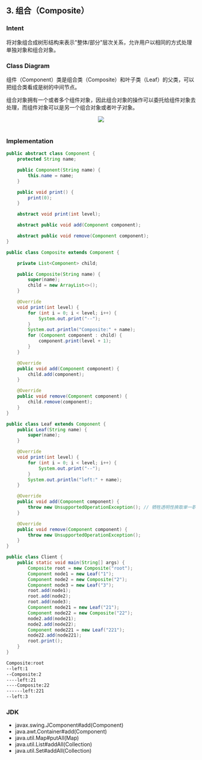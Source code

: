 ## 3. 组合（Composite）

### Intent

将对象组合成树形结构来表示"整体/部分"层次关系，允许用户以相同的方式处理单独对象和组合对象。

### Class Diagram

组件（Component）类是组合类（Composite）和叶子类（Leaf）的父类，可以把组合类看成是树的中间节点。

组合对象拥有一个或者多个组件对象，因此组合对象的操作可以委托给组件对象去处理，而组件对象可以是另一个组合对象或者叶子对象。

<div align="center"> <img src="https://cs-notes-1256109796.cos.ap-guangzhou.myqcloud.com/2b8bfd57-b4d1-4a75-bfb0-bcf1fba4014a.png"/> </div><br>

### Implementation

```java
public abstract class Component {
    protected String name;

    public Component(String name) {
        this.name = name;
    }

    public void print() {
        print(0);
    }

    abstract void print(int level);

    abstract public void add(Component component);

    abstract public void remove(Component component);
}
```

```java
public class Composite extends Component {

    private List<Component> child;

    public Composite(String name) {
        super(name);
        child = new ArrayList<>();
    }

    @Override
    void print(int level) {
        for (int i = 0; i < level; i++) {
            System.out.print("--");
        }
        System.out.println("Composite:" + name);
        for (Component component : child) {
            component.print(level + 1);
        }
    }

    @Override
    public void add(Component component) {
        child.add(component);
    }

    @Override
    public void remove(Component component) {
        child.remove(component);
    }
}
```

```java
public class Leaf extends Component {
    public Leaf(String name) {
        super(name);
    }

    @Override
    void print(int level) {
        for (int i = 0; i < level; i++) {
            System.out.print("--");
        }
        System.out.println("left:" + name);
    }

    @Override
    public void add(Component component) {
        throw new UnsupportedOperationException(); // 牺牲透明性换取单一职责原则，这样就不用考虑是叶子节点还是组合节点
    }

    @Override
    public void remove(Component component) {
        throw new UnsupportedOperationException();
    }
}
```

```java
public class Client {
    public static void main(String[] args) {
        Composite root = new Composite("root");
        Component node1 = new Leaf("1");
        Component node2 = new Composite("2");
        Component node3 = new Leaf("3");
        root.add(node1);
        root.add(node2);
        root.add(node3);
        Component node21 = new Leaf("21");
        Component node22 = new Composite("22");
        node2.add(node21);
        node2.add(node22);
        Component node221 = new Leaf("221");
        node22.add(node221);
        root.print();
    }
}
```

```html
Composite:root
--left:1
--Composite:2
----left:21
----Composite:22
------left:221
--left:3
```

### JDK

- javax.swing.JComponent#add(Component)
- java.awt.Container#add(Component)
- java.util.Map#putAll(Map)
- java.util.List#addAll(Collection)
- java.util.Set#addAll(Collection)